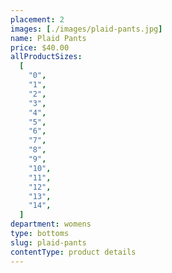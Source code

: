 ```yaml
---
placement: 2
images: [./images/plaid-pants.jpg]
name: Plaid Pants
price: $40.00
allProductSizes:
  [
    "0",
    "1",
    "2",
    "3",
    "4",
    "5",
    "6",
    "7",
    "8",
    "9",
    "10",
    "11",
    "12",
    "13",
    "14",
  ]
department: womens
type: bottoms
slug: plaid-pants
contentType: product details
---
```

